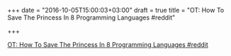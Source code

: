 +++
date = "2016-10-05T15:00:03+03:00"
draft = true
title = "OT: How To Save The Princess In 8 Programming Languages  #reddit"

+++

<p><a href="https://t.co/LR9dYidVQc">OT: How To Save The Princess In 8 Programming Languages  #reddit</a></p>
